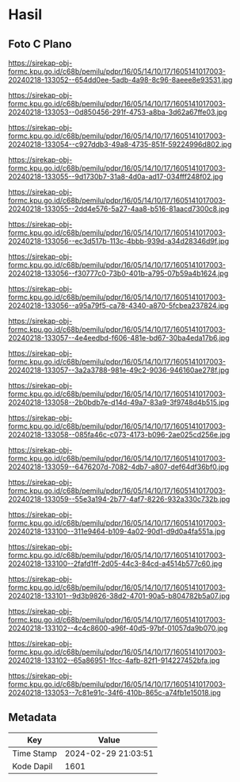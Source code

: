# Hasil

## Foto C Plano

https://sirekap-obj-formc.kpu.go.id/c68b/pemilu/pdpr/16/05/14/10/17/1605141017003-20240218-133052--654dd0ee-5adb-4a98-8c96-8aeee8e93531.jpg

https://sirekap-obj-formc.kpu.go.id/c68b/pemilu/pdpr/16/05/14/10/17/1605141017003-20240218-133053--0d850456-291f-4753-a8ba-3d62a67ffe03.jpg

https://sirekap-obj-formc.kpu.go.id/c68b/pemilu/pdpr/16/05/14/10/17/1605141017003-20240218-133054--c927ddb3-49a8-4735-851f-59224996d802.jpg

https://sirekap-obj-formc.kpu.go.id/c68b/pemilu/pdpr/16/05/14/10/17/1605141017003-20240218-133055--9d1730b7-31a8-4d0a-ad17-034fff248f02.jpg

https://sirekap-obj-formc.kpu.go.id/c68b/pemilu/pdpr/16/05/14/10/17/1605141017003-20240218-133055--2dd4e576-5a27-4aa8-b516-81aacd7300c8.jpg

https://sirekap-obj-formc.kpu.go.id/c68b/pemilu/pdpr/16/05/14/10/17/1605141017003-20240218-133056--ec3d517b-113c-4bbb-939d-a34d28346d9f.jpg

https://sirekap-obj-formc.kpu.go.id/c68b/pemilu/pdpr/16/05/14/10/17/1605141017003-20240218-133056--f30777c0-73b0-401b-a795-07b59a4b1624.jpg

https://sirekap-obj-formc.kpu.go.id/c68b/pemilu/pdpr/16/05/14/10/17/1605141017003-20240218-133056--a95a79f5-ca78-4340-a870-5fcbea237824.jpg

https://sirekap-obj-formc.kpu.go.id/c68b/pemilu/pdpr/16/05/14/10/17/1605141017003-20240218-133057--4e4eedbd-f606-481e-bd67-30ba4eda17b6.jpg

https://sirekap-obj-formc.kpu.go.id/c68b/pemilu/pdpr/16/05/14/10/17/1605141017003-20240218-133057--3a2a3788-981e-49c2-9036-946160ae278f.jpg

https://sirekap-obj-formc.kpu.go.id/c68b/pemilu/pdpr/16/05/14/10/17/1605141017003-20240218-133058--2b0bdb7e-d14d-49a7-83a9-3f9748d4b515.jpg

https://sirekap-obj-formc.kpu.go.id/c68b/pemilu/pdpr/16/05/14/10/17/1605141017003-20240218-133058--085fa46c-c073-4173-b096-2ae025cd256e.jpg

https://sirekap-obj-formc.kpu.go.id/c68b/pemilu/pdpr/16/05/14/10/17/1605141017003-20240218-133059--6476207d-7082-4db7-a807-def64df36bf0.jpg

https://sirekap-obj-formc.kpu.go.id/c68b/pemilu/pdpr/16/05/14/10/17/1605141017003-20240218-133059--55e3a194-2b77-4af7-8226-932a330c732b.jpg

https://sirekap-obj-formc.kpu.go.id/c68b/pemilu/pdpr/16/05/14/10/17/1605141017003-20240218-133100--311e9464-b109-4a02-90d1-d9d0a4fa551a.jpg

https://sirekap-obj-formc.kpu.go.id/c68b/pemilu/pdpr/16/05/14/10/17/1605141017003-20240218-133100--2fafd1ff-2d05-44c3-84cd-a4514b577c60.jpg

https://sirekap-obj-formc.kpu.go.id/c68b/pemilu/pdpr/16/05/14/10/17/1605141017003-20240218-133101--9d3b9826-38d2-4701-90a5-b804782b5a07.jpg

https://sirekap-obj-formc.kpu.go.id/c68b/pemilu/pdpr/16/05/14/10/17/1605141017003-20240218-133102--4c4c8600-a96f-40d5-97bf-01057da9b070.jpg

https://sirekap-obj-formc.kpu.go.id/c68b/pemilu/pdpr/16/05/14/10/17/1605141017003-20240218-133102--65a86951-1fcc-4afb-82f1-914227452bfa.jpg

https://sirekap-obj-formc.kpu.go.id/c68b/pemilu/pdpr/16/05/14/10/17/1605141017003-20240218-133053--7c81e91c-34f6-410b-865c-a74fb1e15018.jpg


## Metadata

| Key        | Value               |
| ---------- | ------------------- |
| Time Stamp | 2024-02-29 21:03:51 |
| Kode Dapil | 1601                |



